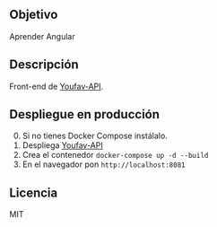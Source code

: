 ## Objetivo
Aprender Angular

## Descripción
Front-end de [Youfav-API](https://github.com/Pacorb94/Youfav-API).


## Despliegue en producción
0. Si no tienes Docker Compose instálalo.
1. Despliega [Youfav-API](https://github.com/Pacorb94/Youfav-API)
2. Crea el contenedor `docker-compose up -d --build`
3. En el navegador pon `http://localhost:8081`
## Licencia
MIT
